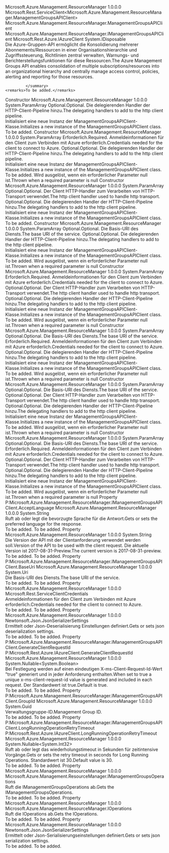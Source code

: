<Type Name="ManagementGroupsAPIClient" FullName="Microsoft.Azure.Management.ResourceManager.ManagementGroupsAPIClient">
  <TypeSignature Language="C#" Value="public class ManagementGroupsAPIClient : Microsoft.Rest.ServiceClient&lt;Microsoft.Azure.Management.ResourceManager.ManagementGroupsAPIClient&gt;, IDisposable, Microsoft.Azure.Management.ResourceManager.IManagementGroupsAPIClient, Microsoft.Rest.Azure.IAzureClient" />
  <TypeSignature Language="ILAsm" Value=".class public auto ansi beforefieldinit ManagementGroupsAPIClient extends Microsoft.Rest.ServiceClient`1&lt;class Microsoft.Azure.Management.ResourceManager.ManagementGroupsAPIClient&gt; implements class Microsoft.Azure.Management.ResourceManager.IManagementGroupsAPIClient, class Microsoft.Rest.Azure.IAzureClient, class System.IDisposable" />
  <TypeSignature Language="DocId" Value="T:Microsoft.Azure.Management.ResourceManager.ManagementGroupsAPIClient" />
  <TypeSignature Language="VB.NET" Value="Public Class ManagementGroupsAPIClient&#xA;Inherits ServiceClient(Of ManagementGroupsAPIClient)&#xA;Implements IAzureClient, IDisposable, IManagementGroupsAPIClient" />
  <TypeSignature Language="F#" Value="type ManagementGroupsAPIClient = class&#xA;    inherit ServiceClient&lt;ManagementGroupsAPIClient&gt;&#xA;    interface IManagementGroupsAPIClient&#xA;    interface IDisposable&#xA;    interface IAzureClient" />
  <AssemblyInfo>
    <AssemblyName>Microsoft.Azure.Management.ResourceManager</AssemblyName>
    <AssemblyVersion>1.0.0.0</AssemblyVersion>
  </AssemblyInfo>
  <Base>
    <BaseTypeName>Microsoft.Rest.ServiceClient&lt;Microsoft.Azure.Management.ResourceManager.ManagementGroupsAPIClient&gt;</BaseTypeName>
    <BaseTypeArguments>
      <BaseTypeArgument TypeParamName="!0">Microsoft.Azure.Management.ResourceManager.ManagementGroupsAPIClient</BaseTypeArgument>
    </BaseTypeArguments>
  </Base>
  <Interfaces>
    <Interface>
      <InterfaceName>Microsoft.Azure.Management.ResourceManager.IManagementGroupsAPIClient</InterfaceName>
    </Interface>
    <Interface>
      <InterfaceName>Microsoft.Rest.Azure.IAzureClient</InterfaceName>
    </Interface>
    <Interface>
      <InterfaceName>System.IDisposable</InterfaceName>
    </Interface>
  </Interfaces>
  <Docs>
    <summary>
             <span data-ttu-id="9a055-101">Die Azure-Gruppen-API ermöglicht die Konsolidierung mehrerer Abonnements/Ressourcen in einer Organisationshierarchie und Zugriffssteuerung, Richtlinien zentral verwalten, Warnungs- und Berichterstellungsfunktionen für diese Ressourcen.</span><span class="sxs-lookup"><span data-stu-id="9a055-101">The Azure Management Groups API enables consolidation of multiple subscriptions/resources into an organizational hierarchy and centrally manage access control, policies, alerting and reporting for those resources.</span></span>
             
             </summary>
    <remarks>To be added.</remarks>
  </Docs>
  <Members>
    <Member MemberName=".ctor">
      <MemberSignature Language="C#" Value="protected ManagementGroupsAPIClient (params System.Net.Http.DelegatingHandler[] handlers);" />
      <MemberSignature Language="ILAsm" Value=".method familyhidebysig specialname rtspecialname instance void .ctor(class System.Net.Http.DelegatingHandler[] handlers) cil managed" />
      <MemberSignature Language="DocId" Value="M:Microsoft.Azure.Management.ResourceManager.ManagementGroupsAPIClient.#ctor(System.Net.Http.DelegatingHandler[])" />
      <MemberSignature Language="VB.NET" Value="Protected Sub New (ParamArray handlers As DelegatingHandler())" />
      <MemberSignature Language="F#" Value="new Microsoft.Azure.Management.ResourceManager.ManagementGroupsAPIClient : System.Net.Http.DelegatingHandler[] -&gt; Microsoft.Azure.Management.ResourceManager.ManagementGroupsAPIClient" Usage="new Microsoft.Azure.Management.ResourceManager.ManagementGroupsAPIClient handlers" />
      <MemberType>Constructor</MemberType>
      <AssemblyInfo>
        <AssemblyName>Microsoft.Azure.Management.ResourceManager</AssemblyName>
        <AssemblyVersion>1.0.0.0</AssemblyVersion>
      </AssemblyInfo>
      <Parameters>
        <Parameter Name="handlers" Type="System.Net.Http.DelegatingHandler[]">
          <Attributes>
            <Attribute>
              <AttributeName>System.ParamArray</AttributeName>
            </Attribute>
          </Attributes>
        </Parameter>
      </Parameters>
      <Docs>
        <param name="handlers">
            <span data-ttu-id="9a055-102">Optional.</span><span class="sxs-lookup"><span data-stu-id="9a055-102">Optional.</span></span> <span data-ttu-id="9a055-103">Die delegierenden Handler der HTTP-Client-Pipeline hinzu.</span><span class="sxs-lookup"><span data-stu-id="9a055-103">The delegating handlers to add to the http client pipeline.</span></span>
            </param>
        <summary>
            <span data-ttu-id="9a055-104">Initialisiert eine neue Instanz der ManagementGroupsAPIClient-Klasse.</span><span class="sxs-lookup"><span data-stu-id="9a055-104">Initializes a new instance of the ManagementGroupsAPIClient class.</span></span>
            </summary>
        <remarks>To be added.</remarks>
      </Docs>
    </Member>
    <Member MemberName=".ctor">
      <MemberSignature Language="C#" Value="public ManagementGroupsAPIClient (Microsoft.Rest.ServiceClientCredentials credentials, params System.Net.Http.DelegatingHandler[] handlers);" />
      <MemberSignature Language="ILAsm" Value=".method public hidebysig specialname rtspecialname instance void .ctor(class Microsoft.Rest.ServiceClientCredentials credentials, class System.Net.Http.DelegatingHandler[] handlers) cil managed" />
      <MemberSignature Language="DocId" Value="M:Microsoft.Azure.Management.ResourceManager.ManagementGroupsAPIClient.#ctor(Microsoft.Rest.ServiceClientCredentials,System.Net.Http.DelegatingHandler[])" />
      <MemberSignature Language="VB.NET" Value="Public Sub New (credentials As ServiceClientCredentials, ParamArray handlers As DelegatingHandler())" />
      <MemberSignature Language="F#" Value="new Microsoft.Azure.Management.ResourceManager.ManagementGroupsAPIClient : Microsoft.Rest.ServiceClientCredentials * System.Net.Http.DelegatingHandler[] -&gt; Microsoft.Azure.Management.ResourceManager.ManagementGroupsAPIClient" Usage="new Microsoft.Azure.Management.ResourceManager.ManagementGroupsAPIClient (credentials, handlers)" />
      <MemberType>Constructor</MemberType>
      <AssemblyInfo>
        <AssemblyName>Microsoft.Azure.Management.ResourceManager</AssemblyName>
        <AssemblyVersion>1.0.0.0</AssemblyVersion>
      </AssemblyInfo>
      <Parameters>
        <Parameter Name="credentials" Type="Microsoft.Rest.ServiceClientCredentials" />
        <Parameter Name="handlers" Type="System.Net.Http.DelegatingHandler[]">
          <Attributes>
            <Attribute>
              <AttributeName>System.ParamArray</AttributeName>
            </Attribute>
          </Attributes>
        </Parameter>
      </Parameters>
      <Docs>
        <param name="credentials">
            <span data-ttu-id="9a055-105">Erforderlich.</span><span class="sxs-lookup"><span data-stu-id="9a055-105">Required.</span></span> <span data-ttu-id="9a055-106">Anmeldeinformationen für den Client zum Verbinden mit Azure erforderlich.</span><span class="sxs-lookup"><span data-stu-id="9a055-106">Credentials needed for the client to connect to Azure.</span></span>
            </param>
        <param name="handlers">
            <span data-ttu-id="9a055-107">Optional.</span><span class="sxs-lookup"><span data-stu-id="9a055-107">Optional.</span></span> <span data-ttu-id="9a055-108">Die delegierenden Handler der HTTP-Client-Pipeline hinzu.</span><span class="sxs-lookup"><span data-stu-id="9a055-108">The delegating handlers to add to the http client pipeline.</span></span>
            </param>
        <summary>
            <span data-ttu-id="9a055-109">Initialisiert eine neue Instanz der ManagementGroupsAPIClient-Klasse.</span><span class="sxs-lookup"><span data-stu-id="9a055-109">Initializes a new instance of the ManagementGroupsAPIClient class.</span></span>
            </summary>
        <remarks>To be added.</remarks>
        <exception cref="T:System.ArgumentNullException">
            <span data-ttu-id="9a055-110">Wird ausgelöst, wenn ein erforderlicher Parameter null ist.</span><span class="sxs-lookup"><span data-stu-id="9a055-110">Thrown when a required parameter is null</span></span>
            </exception>
      </Docs>
    </Member>
    <Member MemberName=".ctor">
      <MemberSignature Language="C#" Value="protected ManagementGroupsAPIClient (System.Net.Http.HttpClientHandler rootHandler, params System.Net.Http.DelegatingHandler[] handlers);" />
      <MemberSignature Language="ILAsm" Value=".method familyhidebysig specialname rtspecialname instance void .ctor(class System.Net.Http.HttpClientHandler rootHandler, class System.Net.Http.DelegatingHandler[] handlers) cil managed" />
      <MemberSignature Language="DocId" Value="M:Microsoft.Azure.Management.ResourceManager.ManagementGroupsAPIClient.#ctor(System.Net.Http.HttpClientHandler,System.Net.Http.DelegatingHandler[])" />
      <MemberSignature Language="VB.NET" Value="Protected Sub New (rootHandler As HttpClientHandler, ParamArray handlers As DelegatingHandler())" />
      <MemberSignature Language="F#" Value="new Microsoft.Azure.Management.ResourceManager.ManagementGroupsAPIClient : System.Net.Http.HttpClientHandler * System.Net.Http.DelegatingHandler[] -&gt; Microsoft.Azure.Management.ResourceManager.ManagementGroupsAPIClient" Usage="new Microsoft.Azure.Management.ResourceManager.ManagementGroupsAPIClient (rootHandler, handlers)" />
      <MemberType>Constructor</MemberType>
      <AssemblyInfo>
        <AssemblyName>Microsoft.Azure.Management.ResourceManager</AssemblyName>
        <AssemblyVersion>1.0.0.0</AssemblyVersion>
      </AssemblyInfo>
      <Parameters>
        <Parameter Name="rootHandler" Type="System.Net.Http.HttpClientHandler" />
        <Parameter Name="handlers" Type="System.Net.Http.DelegatingHandler[]">
          <Attributes>
            <Attribute>
              <AttributeName>System.ParamArray</AttributeName>
            </Attribute>
          </Attributes>
        </Parameter>
      </Parameters>
      <Docs>
        <param name="rootHandler">
            <span data-ttu-id="9a055-111">Optional.</span><span class="sxs-lookup"><span data-stu-id="9a055-111">Optional.</span></span> <span data-ttu-id="9a055-112">Der Client HTTP-Handler zum Verarbeiten von HTTP-Transport verwendet.</span><span class="sxs-lookup"><span data-stu-id="9a055-112">The http client handler used to handle http transport.</span></span>
            </param>
        <param name="handlers">
            <span data-ttu-id="9a055-113">Optional.</span><span class="sxs-lookup"><span data-stu-id="9a055-113">Optional.</span></span> <span data-ttu-id="9a055-114">Die delegierenden Handler der HTTP-Client-Pipeline hinzu.</span><span class="sxs-lookup"><span data-stu-id="9a055-114">The delegating handlers to add to the http client pipeline.</span></span>
            </param>
        <summary>
            <span data-ttu-id="9a055-115">Initialisiert eine neue Instanz der ManagementGroupsAPIClient-Klasse.</span><span class="sxs-lookup"><span data-stu-id="9a055-115">Initializes a new instance of the ManagementGroupsAPIClient class.</span></span>
            </summary>
        <remarks>To be added.</remarks>
      </Docs>
    </Member>
    <Member MemberName=".ctor">
      <MemberSignature Language="C#" Value="protected ManagementGroupsAPIClient (Uri baseUri, params System.Net.Http.DelegatingHandler[] handlers);" />
      <MemberSignature Language="ILAsm" Value=".method familyhidebysig specialname rtspecialname instance void .ctor(class System.Uri baseUri, class System.Net.Http.DelegatingHandler[] handlers) cil managed" />
      <MemberSignature Language="DocId" Value="M:Microsoft.Azure.Management.ResourceManager.ManagementGroupsAPIClient.#ctor(System.Uri,System.Net.Http.DelegatingHandler[])" />
      <MemberSignature Language="VB.NET" Value="Protected Sub New (baseUri As Uri, ParamArray handlers As DelegatingHandler())" />
      <MemberSignature Language="F#" Value="new Microsoft.Azure.Management.ResourceManager.ManagementGroupsAPIClient : Uri * System.Net.Http.DelegatingHandler[] -&gt; Microsoft.Azure.Management.ResourceManager.ManagementGroupsAPIClient" Usage="new Microsoft.Azure.Management.ResourceManager.ManagementGroupsAPIClient (baseUri, handlers)" />
      <MemberType>Constructor</MemberType>
      <AssemblyInfo>
        <AssemblyName>Microsoft.Azure.Management.ResourceManager</AssemblyName>
        <AssemblyVersion>1.0.0.0</AssemblyVersion>
      </AssemblyInfo>
      <Parameters>
        <Parameter Name="baseUri" Type="System.Uri" />
        <Parameter Name="handlers" Type="System.Net.Http.DelegatingHandler[]">
          <Attributes>
            <Attribute>
              <AttributeName>System.ParamArray</AttributeName>
            </Attribute>
          </Attributes>
        </Parameter>
      </Parameters>
      <Docs>
        <param name="baseUri">
            <span data-ttu-id="9a055-116">Optional.</span><span class="sxs-lookup"><span data-stu-id="9a055-116">Optional.</span></span> <span data-ttu-id="9a055-117">Die Basis-URI des Diensts.</span><span class="sxs-lookup"><span data-stu-id="9a055-117">The base URI of the service.</span></span>
            </param>
        <param name="handlers">
            <span data-ttu-id="9a055-118">Optional.</span><span class="sxs-lookup"><span data-stu-id="9a055-118">Optional.</span></span> <span data-ttu-id="9a055-119">Die delegierenden Handler der HTTP-Client-Pipeline hinzu.</span><span class="sxs-lookup"><span data-stu-id="9a055-119">The delegating handlers to add to the http client pipeline.</span></span>
            </param>
        <summary>
            <span data-ttu-id="9a055-120">Initialisiert eine neue Instanz der ManagementGroupsAPIClient-Klasse.</span><span class="sxs-lookup"><span data-stu-id="9a055-120">Initializes a new instance of the ManagementGroupsAPIClient class.</span></span>
            </summary>
        <remarks>To be added.</remarks>
        <exception cref="T:System.ArgumentNullException">
            <span data-ttu-id="9a055-121">Wird ausgelöst, wenn ein erforderlicher Parameter null ist.</span><span class="sxs-lookup"><span data-stu-id="9a055-121">Thrown when a required parameter is null</span></span>
            </exception>
      </Docs>
    </Member>
    <Member MemberName=".ctor">
      <MemberSignature Language="C#" Value="public ManagementGroupsAPIClient (Microsoft.Rest.ServiceClientCredentials credentials, System.Net.Http.HttpClientHandler rootHandler, params System.Net.Http.DelegatingHandler[] handlers);" />
      <MemberSignature Language="ILAsm" Value=".method public hidebysig specialname rtspecialname instance void .ctor(class Microsoft.Rest.ServiceClientCredentials credentials, class System.Net.Http.HttpClientHandler rootHandler, class System.Net.Http.DelegatingHandler[] handlers) cil managed" />
      <MemberSignature Language="DocId" Value="M:Microsoft.Azure.Management.ResourceManager.ManagementGroupsAPIClient.#ctor(Microsoft.Rest.ServiceClientCredentials,System.Net.Http.HttpClientHandler,System.Net.Http.DelegatingHandler[])" />
      <MemberSignature Language="VB.NET" Value="Public Sub New (credentials As ServiceClientCredentials, rootHandler As HttpClientHandler, ParamArray handlers As DelegatingHandler())" />
      <MemberSignature Language="F#" Value="new Microsoft.Azure.Management.ResourceManager.ManagementGroupsAPIClient : Microsoft.Rest.ServiceClientCredentials * System.Net.Http.HttpClientHandler * System.Net.Http.DelegatingHandler[] -&gt; Microsoft.Azure.Management.ResourceManager.ManagementGroupsAPIClient" Usage="new Microsoft.Azure.Management.ResourceManager.ManagementGroupsAPIClient (credentials, rootHandler, handlers)" />
      <MemberType>Constructor</MemberType>
      <AssemblyInfo>
        <AssemblyName>Microsoft.Azure.Management.ResourceManager</AssemblyName>
        <AssemblyVersion>1.0.0.0</AssemblyVersion>
      </AssemblyInfo>
      <Parameters>
        <Parameter Name="credentials" Type="Microsoft.Rest.ServiceClientCredentials" />
        <Parameter Name="rootHandler" Type="System.Net.Http.HttpClientHandler" />
        <Parameter Name="handlers" Type="System.Net.Http.DelegatingHandler[]">
          <Attributes>
            <Attribute>
              <AttributeName>System.ParamArray</AttributeName>
            </Attribute>
          </Attributes>
        </Parameter>
      </Parameters>
      <Docs>
        <param name="credentials">
            <span data-ttu-id="9a055-122">Erforderlich.</span><span class="sxs-lookup"><span data-stu-id="9a055-122">Required.</span></span> <span data-ttu-id="9a055-123">Anmeldeinformationen für den Client zum Verbinden mit Azure erforderlich.</span><span class="sxs-lookup"><span data-stu-id="9a055-123">Credentials needed for the client to connect to Azure.</span></span>
            </param>
        <param name="rootHandler">
            <span data-ttu-id="9a055-124">Optional.</span><span class="sxs-lookup"><span data-stu-id="9a055-124">Optional.</span></span> <span data-ttu-id="9a055-125">Der Client HTTP-Handler zum Verarbeiten von HTTP-Transport verwendet.</span><span class="sxs-lookup"><span data-stu-id="9a055-125">The http client handler used to handle http transport.</span></span>
            </param>
        <param name="handlers">
            <span data-ttu-id="9a055-126">Optional.</span><span class="sxs-lookup"><span data-stu-id="9a055-126">Optional.</span></span> <span data-ttu-id="9a055-127">Die delegierenden Handler der HTTP-Client-Pipeline hinzu.</span><span class="sxs-lookup"><span data-stu-id="9a055-127">The delegating handlers to add to the http client pipeline.</span></span>
            </param>
        <summary>
            <span data-ttu-id="9a055-128">Initialisiert eine neue Instanz der ManagementGroupsAPIClient-Klasse.</span><span class="sxs-lookup"><span data-stu-id="9a055-128">Initializes a new instance of the ManagementGroupsAPIClient class.</span></span>
            </summary>
        <remarks>To be added.</remarks>
        <exception cref="T:System.ArgumentNullException">
            <span data-ttu-id="9a055-129">Wird ausgelöst, wenn ein erforderlicher Parameter null ist.</span><span class="sxs-lookup"><span data-stu-id="9a055-129">Thrown when a required parameter is null</span></span>
            </exception>
      </Docs>
    </Member>
    <Member MemberName=".ctor">
      <MemberSignature Language="C#" Value="public ManagementGroupsAPIClient (Uri baseUri, Microsoft.Rest.ServiceClientCredentials credentials, params System.Net.Http.DelegatingHandler[] handlers);" />
      <MemberSignature Language="ILAsm" Value=".method public hidebysig specialname rtspecialname instance void .ctor(class System.Uri baseUri, class Microsoft.Rest.ServiceClientCredentials credentials, class System.Net.Http.DelegatingHandler[] handlers) cil managed" />
      <MemberSignature Language="DocId" Value="M:Microsoft.Azure.Management.ResourceManager.ManagementGroupsAPIClient.#ctor(System.Uri,Microsoft.Rest.ServiceClientCredentials,System.Net.Http.DelegatingHandler[])" />
      <MemberSignature Language="VB.NET" Value="Public Sub New (baseUri As Uri, credentials As ServiceClientCredentials, ParamArray handlers As DelegatingHandler())" />
      <MemberSignature Language="F#" Value="new Microsoft.Azure.Management.ResourceManager.ManagementGroupsAPIClient : Uri * Microsoft.Rest.ServiceClientCredentials * System.Net.Http.DelegatingHandler[] -&gt; Microsoft.Azure.Management.ResourceManager.ManagementGroupsAPIClient" Usage="new Microsoft.Azure.Management.ResourceManager.ManagementGroupsAPIClient (baseUri, credentials, handlers)" />
      <MemberType>Constructor</MemberType>
      <AssemblyInfo>
        <AssemblyName>Microsoft.Azure.Management.ResourceManager</AssemblyName>
        <AssemblyVersion>1.0.0.0</AssemblyVersion>
      </AssemblyInfo>
      <Parameters>
        <Parameter Name="baseUri" Type="System.Uri" />
        <Parameter Name="credentials" Type="Microsoft.Rest.ServiceClientCredentials" />
        <Parameter Name="handlers" Type="System.Net.Http.DelegatingHandler[]">
          <Attributes>
            <Attribute>
              <AttributeName>System.ParamArray</AttributeName>
            </Attribute>
          </Attributes>
        </Parameter>
      </Parameters>
      <Docs>
        <param name="baseUri">
            <span data-ttu-id="9a055-130">Optional.</span><span class="sxs-lookup"><span data-stu-id="9a055-130">Optional.</span></span> <span data-ttu-id="9a055-131">Die Basis-URI des Diensts.</span><span class="sxs-lookup"><span data-stu-id="9a055-131">The base URI of the service.</span></span>
            </param>
        <param name="credentials">
            <span data-ttu-id="9a055-132">Erforderlich.</span><span class="sxs-lookup"><span data-stu-id="9a055-132">Required.</span></span> <span data-ttu-id="9a055-133">Anmeldeinformationen für den Client zum Verbinden mit Azure erforderlich.</span><span class="sxs-lookup"><span data-stu-id="9a055-133">Credentials needed for the client to connect to Azure.</span></span>
            </param>
        <param name="handlers">
            <span data-ttu-id="9a055-134">Optional.</span><span class="sxs-lookup"><span data-stu-id="9a055-134">Optional.</span></span> <span data-ttu-id="9a055-135">Die delegierenden Handler der HTTP-Client-Pipeline hinzu.</span><span class="sxs-lookup"><span data-stu-id="9a055-135">The delegating handlers to add to the http client pipeline.</span></span>
            </param>
        <summary>
            <span data-ttu-id="9a055-136">Initialisiert eine neue Instanz der ManagementGroupsAPIClient-Klasse.</span><span class="sxs-lookup"><span data-stu-id="9a055-136">Initializes a new instance of the ManagementGroupsAPIClient class.</span></span>
            </summary>
        <remarks>To be added.</remarks>
        <exception cref="T:System.ArgumentNullException">
            <span data-ttu-id="9a055-137">Wird ausgelöst, wenn ein erforderlicher Parameter null ist.</span><span class="sxs-lookup"><span data-stu-id="9a055-137">Thrown when a required parameter is null</span></span>
            </exception>
      </Docs>
    </Member>
    <Member MemberName=".ctor">
      <MemberSignature Language="C#" Value="protected ManagementGroupsAPIClient (Uri baseUri, System.Net.Http.HttpClientHandler rootHandler, params System.Net.Http.DelegatingHandler[] handlers);" />
      <MemberSignature Language="ILAsm" Value=".method familyhidebysig specialname rtspecialname instance void .ctor(class System.Uri baseUri, class System.Net.Http.HttpClientHandler rootHandler, class System.Net.Http.DelegatingHandler[] handlers) cil managed" />
      <MemberSignature Language="DocId" Value="M:Microsoft.Azure.Management.ResourceManager.ManagementGroupsAPIClient.#ctor(System.Uri,System.Net.Http.HttpClientHandler,System.Net.Http.DelegatingHandler[])" />
      <MemberSignature Language="VB.NET" Value="Protected Sub New (baseUri As Uri, rootHandler As HttpClientHandler, ParamArray handlers As DelegatingHandler())" />
      <MemberSignature Language="F#" Value="new Microsoft.Azure.Management.ResourceManager.ManagementGroupsAPIClient : Uri * System.Net.Http.HttpClientHandler * System.Net.Http.DelegatingHandler[] -&gt; Microsoft.Azure.Management.ResourceManager.ManagementGroupsAPIClient" Usage="new Microsoft.Azure.Management.ResourceManager.ManagementGroupsAPIClient (baseUri, rootHandler, handlers)" />
      <MemberType>Constructor</MemberType>
      <AssemblyInfo>
        <AssemblyName>Microsoft.Azure.Management.ResourceManager</AssemblyName>
        <AssemblyVersion>1.0.0.0</AssemblyVersion>
      </AssemblyInfo>
      <Parameters>
        <Parameter Name="baseUri" Type="System.Uri" />
        <Parameter Name="rootHandler" Type="System.Net.Http.HttpClientHandler" />
        <Parameter Name="handlers" Type="System.Net.Http.DelegatingHandler[]">
          <Attributes>
            <Attribute>
              <AttributeName>System.ParamArray</AttributeName>
            </Attribute>
          </Attributes>
        </Parameter>
      </Parameters>
      <Docs>
        <param name="baseUri">
            <span data-ttu-id="9a055-138">Optional.</span><span class="sxs-lookup"><span data-stu-id="9a055-138">Optional.</span></span> <span data-ttu-id="9a055-139">Die Basis-URI des Diensts.</span><span class="sxs-lookup"><span data-stu-id="9a055-139">The base URI of the service.</span></span>
            </param>
        <param name="rootHandler">
            <span data-ttu-id="9a055-140">Optional.</span><span class="sxs-lookup"><span data-stu-id="9a055-140">Optional.</span></span> <span data-ttu-id="9a055-141">Der Client HTTP-Handler zum Verarbeiten von HTTP-Transport verwendet.</span><span class="sxs-lookup"><span data-stu-id="9a055-141">The http client handler used to handle http transport.</span></span>
            </param>
        <param name="handlers">
            <span data-ttu-id="9a055-142">Optional.</span><span class="sxs-lookup"><span data-stu-id="9a055-142">Optional.</span></span> <span data-ttu-id="9a055-143">Die delegierenden Handler der HTTP-Client-Pipeline hinzu.</span><span class="sxs-lookup"><span data-stu-id="9a055-143">The delegating handlers to add to the http client pipeline.</span></span>
            </param>
        <summary>
            <span data-ttu-id="9a055-144">Initialisiert eine neue Instanz der ManagementGroupsAPIClient-Klasse.</span><span class="sxs-lookup"><span data-stu-id="9a055-144">Initializes a new instance of the ManagementGroupsAPIClient class.</span></span>
            </summary>
        <remarks>To be added.</remarks>
        <exception cref="T:System.ArgumentNullException">
            <span data-ttu-id="9a055-145">Wird ausgelöst, wenn ein erforderlicher Parameter null ist.</span><span class="sxs-lookup"><span data-stu-id="9a055-145">Thrown when a required parameter is null</span></span>
            </exception>
      </Docs>
    </Member>
    <Member MemberName=".ctor">
      <MemberSignature Language="C#" Value="public ManagementGroupsAPIClient (Uri baseUri, Microsoft.Rest.ServiceClientCredentials credentials, System.Net.Http.HttpClientHandler rootHandler, params System.Net.Http.DelegatingHandler[] handlers);" />
      <MemberSignature Language="ILAsm" Value=".method public hidebysig specialname rtspecialname instance void .ctor(class System.Uri baseUri, class Microsoft.Rest.ServiceClientCredentials credentials, class System.Net.Http.HttpClientHandler rootHandler, class System.Net.Http.DelegatingHandler[] handlers) cil managed" />
      <MemberSignature Language="DocId" Value="M:Microsoft.Azure.Management.ResourceManager.ManagementGroupsAPIClient.#ctor(System.Uri,Microsoft.Rest.ServiceClientCredentials,System.Net.Http.HttpClientHandler,System.Net.Http.DelegatingHandler[])" />
      <MemberSignature Language="VB.NET" Value="Public Sub New (baseUri As Uri, credentials As ServiceClientCredentials, rootHandler As HttpClientHandler, ParamArray handlers As DelegatingHandler())" />
      <MemberSignature Language="F#" Value="new Microsoft.Azure.Management.ResourceManager.ManagementGroupsAPIClient : Uri * Microsoft.Rest.ServiceClientCredentials * System.Net.Http.HttpClientHandler * System.Net.Http.DelegatingHandler[] -&gt; Microsoft.Azure.Management.ResourceManager.ManagementGroupsAPIClient" Usage="new Microsoft.Azure.Management.ResourceManager.ManagementGroupsAPIClient (baseUri, credentials, rootHandler, handlers)" />
      <MemberType>Constructor</MemberType>
      <AssemblyInfo>
        <AssemblyName>Microsoft.Azure.Management.ResourceManager</AssemblyName>
        <AssemblyVersion>1.0.0.0</AssemblyVersion>
      </AssemblyInfo>
      <Parameters>
        <Parameter Name="baseUri" Type="System.Uri" />
        <Parameter Name="credentials" Type="Microsoft.Rest.ServiceClientCredentials" />
        <Parameter Name="rootHandler" Type="System.Net.Http.HttpClientHandler" />
        <Parameter Name="handlers" Type="System.Net.Http.DelegatingHandler[]">
          <Attributes>
            <Attribute>
              <AttributeName>System.ParamArray</AttributeName>
            </Attribute>
          </Attributes>
        </Parameter>
      </Parameters>
      <Docs>
        <param name="baseUri">
            <span data-ttu-id="9a055-146">Optional.</span><span class="sxs-lookup"><span data-stu-id="9a055-146">Optional.</span></span> <span data-ttu-id="9a055-147">Die Basis-URI des Diensts.</span><span class="sxs-lookup"><span data-stu-id="9a055-147">The base URI of the service.</span></span>
            </param>
        <param name="credentials">
            <span data-ttu-id="9a055-148">Erforderlich.</span><span class="sxs-lookup"><span data-stu-id="9a055-148">Required.</span></span> <span data-ttu-id="9a055-149">Anmeldeinformationen für den Client zum Verbinden mit Azure erforderlich.</span><span class="sxs-lookup"><span data-stu-id="9a055-149">Credentials needed for the client to connect to Azure.</span></span>
            </param>
        <param name="rootHandler">
            <span data-ttu-id="9a055-150">Optional.</span><span class="sxs-lookup"><span data-stu-id="9a055-150">Optional.</span></span> <span data-ttu-id="9a055-151">Der Client HTTP-Handler zum Verarbeiten von HTTP-Transport verwendet.</span><span class="sxs-lookup"><span data-stu-id="9a055-151">The http client handler used to handle http transport.</span></span>
            </param>
        <param name="handlers">
            <span data-ttu-id="9a055-152">Optional.</span><span class="sxs-lookup"><span data-stu-id="9a055-152">Optional.</span></span> <span data-ttu-id="9a055-153">Die delegierenden Handler der HTTP-Client-Pipeline hinzu.</span><span class="sxs-lookup"><span data-stu-id="9a055-153">The delegating handlers to add to the http client pipeline.</span></span>
            </param>
        <summary>
            <span data-ttu-id="9a055-154">Initialisiert eine neue Instanz der ManagementGroupsAPIClient-Klasse.</span><span class="sxs-lookup"><span data-stu-id="9a055-154">Initializes a new instance of the ManagementGroupsAPIClient class.</span></span>
            </summary>
        <remarks>To be added.</remarks>
        <exception cref="T:System.ArgumentNullException">
            <span data-ttu-id="9a055-155">Wird ausgelöst, wenn ein erforderlicher Parameter null ist.</span><span class="sxs-lookup"><span data-stu-id="9a055-155">Thrown when a required parameter is null</span></span>
            </exception>
      </Docs>
    </Member>
    <Member MemberName="AcceptLanguage">
      <MemberSignature Language="C#" Value="public string AcceptLanguage { get; set; }" />
      <MemberSignature Language="ILAsm" Value=".property instance string AcceptLanguage" />
      <MemberSignature Language="DocId" Value="P:Microsoft.Azure.Management.ResourceManager.ManagementGroupsAPIClient.AcceptLanguage" />
      <MemberSignature Language="VB.NET" Value="Public Property AcceptLanguage As String" />
      <MemberSignature Language="F#" Value="member this.AcceptLanguage : string with get, set" Usage="Microsoft.Azure.Management.ResourceManager.ManagementGroupsAPIClient.AcceptLanguage" />
      <MemberType>Property</MemberType>
      <Implements>
        <InterfaceMember>P:Microsoft.Azure.Management.ResourceManager.IManagementGroupsAPIClient.AcceptLanguage</InterfaceMember>
      </Implements>
      <AssemblyInfo>
        <AssemblyName>Microsoft.Azure.Management.ResourceManager</AssemblyName>
        <AssemblyVersion>1.0.0.0</AssemblyVersion>
      </AssemblyInfo>
      <ReturnValue>
        <ReturnType>System.String</ReturnType>
      </ReturnValue>
      <Docs>
        <summary>
            <span data-ttu-id="9a055-156">Ruft ab oder legt die bevorzugte Sprache für die Antwort.</span><span class="sxs-lookup"><span data-stu-id="9a055-156">Gets or sets the preferred language for the response.</span></span>
            </summary>
        <value>To be added.</value>
        <remarks>To be added.</remarks>
      </Docs>
    </Member>
    <Member MemberName="ApiVersion">
      <MemberSignature Language="C#" Value="public string ApiVersion { get; }" />
      <MemberSignature Language="ILAsm" Value=".property instance string ApiVersion" />
      <MemberSignature Language="DocId" Value="P:Microsoft.Azure.Management.ResourceManager.ManagementGroupsAPIClient.ApiVersion" />
      <MemberSignature Language="VB.NET" Value="Public ReadOnly Property ApiVersion As String" />
      <MemberSignature Language="F#" Value="member this.ApiVersion : string" Usage="Microsoft.Azure.Management.ResourceManager.ManagementGroupsAPIClient.ApiVersion" />
      <MemberType>Property</MemberType>
      <AssemblyInfo>
        <AssemblyName>Microsoft.Azure.Management.ResourceManager</AssemblyName>
        <AssemblyVersion>1.0.0.0</AssemblyVersion>
      </AssemblyInfo>
      <ReturnValue>
        <ReturnType>System.String</ReturnType>
      </ReturnValue>
      <Docs>
        <summary>
            <span data-ttu-id="9a055-157">Die Version der API mit der Clientanforderung verwendet werden soll.</span><span class="sxs-lookup"><span data-stu-id="9a055-157">Version of the API to be used with the client request.</span></span> <span data-ttu-id="9a055-158">Die aktuelle Version ist 2017-08-31-Preview.</span><span class="sxs-lookup"><span data-stu-id="9a055-158">The current version is 2017-08-31-preview.</span></span>
            </summary>
        <value>To be added.</value>
        <remarks>To be added.</remarks>
      </Docs>
    </Member>
    <Member MemberName="BaseUri">
      <MemberSignature Language="C#" Value="public Uri BaseUri { get; set; }" />
      <MemberSignature Language="ILAsm" Value=".property instance class System.Uri BaseUri" />
      <MemberSignature Language="DocId" Value="P:Microsoft.Azure.Management.ResourceManager.ManagementGroupsAPIClient.BaseUri" />
      <MemberSignature Language="VB.NET" Value="Public Property BaseUri As Uri" />
      <MemberSignature Language="F#" Value="member this.BaseUri : Uri with get, set" Usage="Microsoft.Azure.Management.ResourceManager.ManagementGroupsAPIClient.BaseUri" />
      <MemberType>Property</MemberType>
      <Implements>
        <InterfaceMember>P:Microsoft.Azure.Management.ResourceManager.IManagementGroupsAPIClient.BaseUri</InterfaceMember>
      </Implements>
      <AssemblyInfo>
        <AssemblyName>Microsoft.Azure.Management.ResourceManager</AssemblyName>
        <AssemblyVersion>1.0.0.0</AssemblyVersion>
      </AssemblyInfo>
      <ReturnValue>
        <ReturnType>System.Uri</ReturnType>
      </ReturnValue>
      <Docs>
        <summary>
            <span data-ttu-id="9a055-159">Die Basis-URI des Diensts.</span><span class="sxs-lookup"><span data-stu-id="9a055-159">The base URI of the service.</span></span>
            </summary>
        <value>To be added.</value>
        <remarks>To be added.</remarks>
      </Docs>
    </Member>
    <Member MemberName="Credentials">
      <MemberSignature Language="C#" Value="public Microsoft.Rest.ServiceClientCredentials Credentials { get; }" />
      <MemberSignature Language="ILAsm" Value=".property instance class Microsoft.Rest.ServiceClientCredentials Credentials" />
      <MemberSignature Language="DocId" Value="P:Microsoft.Azure.Management.ResourceManager.ManagementGroupsAPIClient.Credentials" />
      <MemberSignature Language="VB.NET" Value="Public ReadOnly Property Credentials As ServiceClientCredentials" />
      <MemberSignature Language="F#" Value="member this.Credentials : Microsoft.Rest.ServiceClientCredentials" Usage="Microsoft.Azure.Management.ResourceManager.ManagementGroupsAPIClient.Credentials" />
      <MemberType>Property</MemberType>
      <AssemblyInfo>
        <AssemblyName>Microsoft.Azure.Management.ResourceManager</AssemblyName>
        <AssemblyVersion>1.0.0.0</AssemblyVersion>
      </AssemblyInfo>
      <ReturnValue>
        <ReturnType>Microsoft.Rest.ServiceClientCredentials</ReturnType>
      </ReturnValue>
      <Docs>
        <summary>
            <span data-ttu-id="9a055-160">Anmeldeinformationen für den Client zum Verbinden mit Azure erforderlich.</span><span class="sxs-lookup"><span data-stu-id="9a055-160">Credentials needed for the client to connect to Azure.</span></span>
            </summary>
        <value>To be added.</value>
        <remarks>To be added.</remarks>
      </Docs>
    </Member>
    <Member MemberName="DeserializationSettings">
      <MemberSignature Language="C#" Value="public Newtonsoft.Json.JsonSerializerSettings DeserializationSettings { get; }" />
      <MemberSignature Language="ILAsm" Value=".property instance class Newtonsoft.Json.JsonSerializerSettings DeserializationSettings" />
      <MemberSignature Language="DocId" Value="P:Microsoft.Azure.Management.ResourceManager.ManagementGroupsAPIClient.DeserializationSettings" />
      <MemberSignature Language="VB.NET" Value="Public ReadOnly Property DeserializationSettings As JsonSerializerSettings" />
      <MemberSignature Language="F#" Value="member this.DeserializationSettings : Newtonsoft.Json.JsonSerializerSettings" Usage="Microsoft.Azure.Management.ResourceManager.ManagementGroupsAPIClient.DeserializationSettings" />
      <MemberType>Property</MemberType>
      <AssemblyInfo>
        <AssemblyName>Microsoft.Azure.Management.ResourceManager</AssemblyName>
        <AssemblyVersion>1.0.0.0</AssemblyVersion>
      </AssemblyInfo>
      <ReturnValue>
        <ReturnType>Newtonsoft.Json.JsonSerializerSettings</ReturnType>
      </ReturnValue>
      <Docs>
        <summary>
            <span data-ttu-id="9a055-161">Ermittelt oder Json-Deserialisierung Einstellungen definiert.</span><span class="sxs-lookup"><span data-stu-id="9a055-161">Gets or sets json deserialization settings.</span></span>
            </summary>
        <value>To be added.</value>
        <remarks>To be added.</remarks>
      </Docs>
    </Member>
    <Member MemberName="GenerateClientRequestId">
      <MemberSignature Language="C#" Value="public Nullable&lt;bool&gt; GenerateClientRequestId { get; set; }" />
      <MemberSignature Language="ILAsm" Value=".property instance valuetype System.Nullable`1&lt;bool&gt; GenerateClientRequestId" />
      <MemberSignature Language="DocId" Value="P:Microsoft.Azure.Management.ResourceManager.ManagementGroupsAPIClient.GenerateClientRequestId" />
      <MemberSignature Language="VB.NET" Value="Public Property GenerateClientRequestId As Nullable(Of Boolean)" />
      <MemberSignature Language="F#" Value="member this.GenerateClientRequestId : Nullable&lt;bool&gt; with get, set" Usage="Microsoft.Azure.Management.ResourceManager.ManagementGroupsAPIClient.GenerateClientRequestId" />
      <MemberType>Property</MemberType>
      <Implements>
        <InterfaceMember>P:Microsoft.Azure.Management.ResourceManager.IManagementGroupsAPIClient.GenerateClientRequestId</InterfaceMember>
        <InterfaceMember>P:Microsoft.Rest.Azure.IAzureClient.GenerateClientRequestId</InterfaceMember>
      </Implements>
      <AssemblyInfo>
        <AssemblyName>Microsoft.Azure.Management.ResourceManager</AssemblyName>
        <AssemblyVersion>1.0.0.0</AssemblyVersion>
      </AssemblyInfo>
      <ReturnValue>
        <ReturnType>System.Nullable&lt;System.Boolean&gt;</ReturnType>
      </ReturnValue>
      <Docs>
        <summary>
            <span data-ttu-id="9a055-162">Bei Festlegung werden auf einen eindeutigen X-ms-Client-Request-Id-Wert "true" generiert und in jeder Anforderung enthalten.</span><span class="sxs-lookup"><span data-stu-id="9a055-162">When set to true a unique x-ms-client-request-id value is generated and included in each request.</span></span> <span data-ttu-id="9a055-163">Der Standardwert ist true.</span><span class="sxs-lookup"><span data-stu-id="9a055-163">Default is true.</span></span>
            </summary>
        <value>To be added.</value>
        <remarks>To be added.</remarks>
      </Docs>
    </Member>
    <Member MemberName="GroupId">
      <MemberSignature Language="C#" Value="public Guid GroupId { get; set; }" />
      <MemberSignature Language="ILAsm" Value=".property instance valuetype System.Guid GroupId" />
      <MemberSignature Language="DocId" Value="P:Microsoft.Azure.Management.ResourceManager.ManagementGroupsAPIClient.GroupId" />
      <MemberSignature Language="VB.NET" Value="Public Property GroupId As Guid" />
      <MemberSignature Language="F#" Value="member this.GroupId : Guid with get, set" Usage="Microsoft.Azure.Management.ResourceManager.ManagementGroupsAPIClient.GroupId" />
      <MemberType>Property</MemberType>
      <Implements>
        <InterfaceMember>P:Microsoft.Azure.Management.ResourceManager.IManagementGroupsAPIClient.GroupId</InterfaceMember>
      </Implements>
      <AssemblyInfo>
        <AssemblyName>Microsoft.Azure.Management.ResourceManager</AssemblyName>
        <AssemblyVersion>1.0.0.0</AssemblyVersion>
      </AssemblyInfo>
      <ReturnValue>
        <ReturnType>System.Guid</ReturnType>
      </ReturnValue>
      <Docs>
        <summary>
            <span data-ttu-id="9a055-164">Verwaltungsgruppe-ID.</span><span class="sxs-lookup"><span data-stu-id="9a055-164">Management Group ID.</span></span>
            </summary>
        <value>To be added.</value>
        <remarks>To be added.</remarks>
      </Docs>
    </Member>
    <Member MemberName="LongRunningOperationRetryTimeout">
      <MemberSignature Language="C#" Value="public Nullable&lt;int&gt; LongRunningOperationRetryTimeout { get; set; }" />
      <MemberSignature Language="ILAsm" Value=".property instance valuetype System.Nullable`1&lt;int32&gt; LongRunningOperationRetryTimeout" />
      <MemberSignature Language="DocId" Value="P:Microsoft.Azure.Management.ResourceManager.ManagementGroupsAPIClient.LongRunningOperationRetryTimeout" />
      <MemberSignature Language="VB.NET" Value="Public Property LongRunningOperationRetryTimeout As Nullable(Of Integer)" />
      <MemberSignature Language="F#" Value="member this.LongRunningOperationRetryTimeout : Nullable&lt;int&gt; with get, set" Usage="Microsoft.Azure.Management.ResourceManager.ManagementGroupsAPIClient.LongRunningOperationRetryTimeout" />
      <MemberType>Property</MemberType>
      <Implements>
        <InterfaceMember>P:Microsoft.Azure.Management.ResourceManager.IManagementGroupsAPIClient.LongRunningOperationRetryTimeout</InterfaceMember>
        <InterfaceMember>P:Microsoft.Rest.Azure.IAzureClient.LongRunningOperationRetryTimeout</InterfaceMember>
      </Implements>
      <AssemblyInfo>
        <AssemblyName>Microsoft.Azure.Management.ResourceManager</AssemblyName>
        <AssemblyVersion>1.0.0.0</AssemblyVersion>
      </AssemblyInfo>
      <ReturnValue>
        <ReturnType>System.Nullable&lt;System.Int32&gt;</ReturnType>
      </ReturnValue>
      <Docs>
        <summary>
            <span data-ttu-id="9a055-165">Ruft ab oder legt das wiederholungstimeout in Sekunden für zeitintensive Vorgänge.</span><span class="sxs-lookup"><span data-stu-id="9a055-165">Gets or sets the retry timeout in seconds for Long Running Operations.</span></span>
            <span data-ttu-id="9a055-166">Standardwert ist 30.</span><span class="sxs-lookup"><span data-stu-id="9a055-166">Default value is 30.</span></span>
            </summary>
        <value>To be added.</value>
        <remarks>To be added.</remarks>
      </Docs>
    </Member>
    <Member MemberName="ManagementGroups">
      <MemberSignature Language="C#" Value="public Microsoft.Azure.Management.ResourceManager.IManagementGroupsOperations ManagementGroups { get; }" />
      <MemberSignature Language="ILAsm" Value=".property instance class Microsoft.Azure.Management.ResourceManager.IManagementGroupsOperations ManagementGroups" />
      <MemberSignature Language="DocId" Value="P:Microsoft.Azure.Management.ResourceManager.ManagementGroupsAPIClient.ManagementGroups" />
      <MemberSignature Language="VB.NET" Value="Public ReadOnly Property ManagementGroups As IManagementGroupsOperations" />
      <MemberSignature Language="F#" Value="member this.ManagementGroups : Microsoft.Azure.Management.ResourceManager.IManagementGroupsOperations" Usage="Microsoft.Azure.Management.ResourceManager.ManagementGroupsAPIClient.ManagementGroups" />
      <MemberType>Property</MemberType>
      <AssemblyInfo>
        <AssemblyName>Microsoft.Azure.Management.ResourceManager</AssemblyName>
        <AssemblyVersion>1.0.0.0</AssemblyVersion>
      </AssemblyInfo>
      <ReturnValue>
        <ReturnType>Microsoft.Azure.Management.ResourceManager.IManagementGroupsOperations</ReturnType>
      </ReturnValue>
      <Docs>
        <summary>
            <span data-ttu-id="9a055-167">Ruft die IManagementGroupsOperations ab.</span><span class="sxs-lookup"><span data-stu-id="9a055-167">Gets the IManagementGroupsOperations.</span></span>
            </summary>
        <value>To be added.</value>
        <remarks>To be added.</remarks>
      </Docs>
    </Member>
    <Member MemberName="Operations">
      <MemberSignature Language="C#" Value="public Microsoft.Azure.Management.ResourceManager.IOperations Operations { get; }" />
      <MemberSignature Language="ILAsm" Value=".property instance class Microsoft.Azure.Management.ResourceManager.IOperations Operations" />
      <MemberSignature Language="DocId" Value="P:Microsoft.Azure.Management.ResourceManager.ManagementGroupsAPIClient.Operations" />
      <MemberSignature Language="VB.NET" Value="Public ReadOnly Property Operations As IOperations" />
      <MemberSignature Language="F#" Value="member this.Operations : Microsoft.Azure.Management.ResourceManager.IOperations" Usage="Microsoft.Azure.Management.ResourceManager.ManagementGroupsAPIClient.Operations" />
      <MemberType>Property</MemberType>
      <AssemblyInfo>
        <AssemblyName>Microsoft.Azure.Management.ResourceManager</AssemblyName>
        <AssemblyVersion>1.0.0.0</AssemblyVersion>
      </AssemblyInfo>
      <ReturnValue>
        <ReturnType>Microsoft.Azure.Management.ResourceManager.IOperations</ReturnType>
      </ReturnValue>
      <Docs>
        <summary>
            <span data-ttu-id="9a055-168">Ruft die IOperations ab.</span><span class="sxs-lookup"><span data-stu-id="9a055-168">Gets the IOperations.</span></span>
            </summary>
        <value>To be added.</value>
        <remarks>To be added.</remarks>
      </Docs>
    </Member>
    <Member MemberName="SerializationSettings">
      <MemberSignature Language="C#" Value="public Newtonsoft.Json.JsonSerializerSettings SerializationSettings { get; }" />
      <MemberSignature Language="ILAsm" Value=".property instance class Newtonsoft.Json.JsonSerializerSettings SerializationSettings" />
      <MemberSignature Language="DocId" Value="P:Microsoft.Azure.Management.ResourceManager.ManagementGroupsAPIClient.SerializationSettings" />
      <MemberSignature Language="VB.NET" Value="Public ReadOnly Property SerializationSettings As JsonSerializerSettings" />
      <MemberSignature Language="F#" Value="member this.SerializationSettings : Newtonsoft.Json.JsonSerializerSettings" Usage="Microsoft.Azure.Management.ResourceManager.ManagementGroupsAPIClient.SerializationSettings" />
      <MemberType>Property</MemberType>
      <AssemblyInfo>
        <AssemblyName>Microsoft.Azure.Management.ResourceManager</AssemblyName>
        <AssemblyVersion>1.0.0.0</AssemblyVersion>
      </AssemblyInfo>
      <ReturnValue>
        <ReturnType>Newtonsoft.Json.JsonSerializerSettings</ReturnType>
      </ReturnValue>
      <Docs>
        <summary>
            <span data-ttu-id="9a055-169">Ermittelt oder Json-Serialisierungseinstellungen definiert.</span><span class="sxs-lookup"><span data-stu-id="9a055-169">Gets or sets json serialization settings.</span></span>
            </summary>
        <value>To be added.</value>
        <remarks>To be added.</remarks>
      </Docs>
    </Member>
  </Members>
</Type>